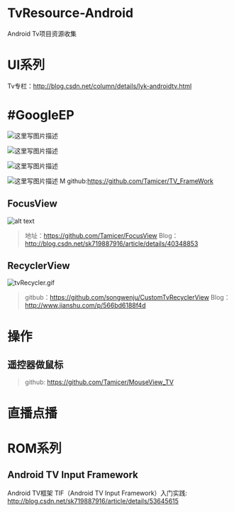 # TvResource-Android


Android Tv项目资源收集

# UI系列
Tv专栏：http://blog.csdn.net/column/details/lyk-androidtv.html

# #GoogleEP


![这里写图片描述](https://github.com/NeglectedByBoss/TV_FrameWork/blob/master/TvDemo/device-2016-03-23-124613.png?raw=true)


![这里写图片描述](https://github.com/NeglectedByBoss/TV_FrameWork/blob/master/TvDemo/device-2016-03-23-124641.png?raw=true)

![这里写图片描述](https://github.com/NeglectedByBoss/TV_FrameWork/blob/master/TvDemo/device-2016-03-23-124703.png?raw=true)


![这里写图片描述](https://github.com/NeglectedByBoss/TV_FrameWork/blob/master/TvDemo/device-2016-03-23-124725.png?raw=true)
M
github:https://github.com/Tamicer/TV_FrameWork


## FocusView

 
 ![alt text](https://github.com/NeglectedByBoss/FocusVIew/blob/gh-pages/images/%E8%8B%A5%E6%B0%B4GIF%E6%88%AA%E5%9B%BE_2015%E5%B9%B47%E6%9C%881%E6%97%A523%E7%82%B937%E5%88%8612%E7%A7%92.gif "Title")

>地址：https://github.com/Tamicer/FocusView
>Blog：http://blog.csdn.net/sk719887916/article/details/40348853

## RecyclerView
 
 
 ![tvRecycler.gif](http://upload-images.jianshu.io/upload_images/1927803-8d85c450c8aba2fd.gif?imageMogr2/auto-orient/strip)
 
 
 >gitbub：https://github.com/songwenju/CustomTvRecyclerView
  Blog：http://www.jianshu.com/p/566bd6188f4d
 
 
 # 操作
 
 
## 遥控器做鼠标
 
 >github: https://github.com/Tamicer/MouseView_TV
 
  
# 直播点播 


 
# ROM系列
## Android TV Input Framework
Android TV框架 TIF（Android TV Input Framework）入门实践: http://blog.csdn.net/sk719887916/article/details/53645615
